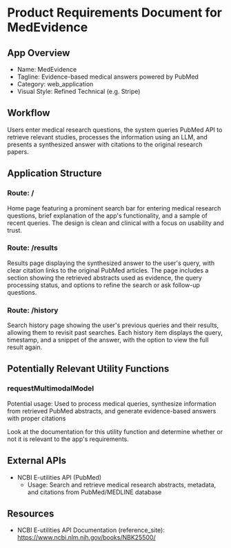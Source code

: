 # Product Requirements Document for MedEvidence

## App Overview
- Name: MedEvidence
- Tagline: Evidence-based medical answers powered by PubMed
- Category: web_application
- Visual Style: Refined Technical (e.g. Stripe)

## Workflow

Users enter medical research questions, the system queries PubMed API to retrieve relevant studies, processes the information using an LLM, and presents a synthesized answer with citations to the original research papers.

## Application Structure


### Route: /

Home page featuring a prominent search bar for entering medical research questions, brief explanation of the app's functionality, and a sample of recent queries. The design is clean and clinical with a focus on usability and trust.


### Route: /results

Results page displaying the synthesized answer to the user's query, with clear citation links to the original PubMed articles. The page includes a section showing the retrieved abstracts used as evidence, the query processing status, and options to refine the search or ask follow-up questions.


### Route: /history

Search history page showing the user's previous queries and their results, allowing them to revisit past searches. Each history item displays the query, timestamp, and a snippet of the answer, with the option to view the full result again.


## Potentially Relevant Utility Functions

### requestMultimodalModel

Potential usage: Used to process medical queries, synthesize information from retrieved PubMed abstracts, and generate evidence-based answers with proper citations

Look at the documentation for this utility function and determine whether or not it is relevant to the app's requirements.

## External APIs
- NCBI E-utilities API (PubMed)
  - Usage: Search and retrieve medical research abstracts, metadata, and citations from PubMed/MEDLINE database

## Resources
- NCBI E-utilities API Documentation (reference_site): https://www.ncbi.nlm.nih.gov/books/NBK25500/
